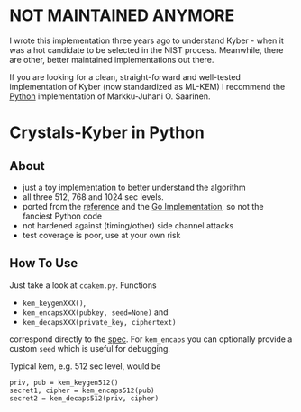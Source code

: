# NOT MAINTAINED ANYMORE

I wrote this implementation three years ago to understand Kyber - when it was a hot candidate to be selected in the NIST process. Meanwhile, there are 
other, better maintained implementations out there.

If you are looking for a clean, straight-forward and well-tested implementation of Kyber (now standardized as ML-KEM) I recommend the [Python](https://github.com/mjosaarinen/py-acvp-pqc) implementation of Markku-Juhani O. Saarinen.

# Crystals-Kyber in Python

## About

- just a toy implementation to better understand the algorithm
- all three 512, 768 and 1024 sec levels. 
- ported from the [reference](https://github.com/pq-crystals/kyber) and the [Go Implementation](https://github.com/kudelskisecurity/crystals-go), so not the fanciest Python code
- not hardened against (timing/other) side channel attacks
- test coverage is poor, use at your own risk

## How To Use

Just take a look at `ccakem.py`. Functions 

- `kem_keygenXXX()`, 
- `kem_encapsXXX(pubkey, seed=None)` and 
- `kem_decapsXXX(private_key, ciphertext)` 

correspond directly to the [spec](https://pq-crystals.org/). For `kem_encaps` you can optionally provide a custom `seed` which is useful for debugging.

Typical kem, e.g. 512 sec level, would be

````
priv, pub = kem_keygen512()
secret1, cipher = kem_encaps512(pub)
secret2 = kem_decaps512(priv, cipher)
````
